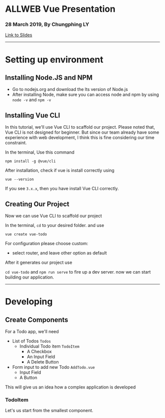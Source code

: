# ALLWEB Vue Presentation
### 28 March 2019, By Chungphing LY

[Link to Slides](https://docs.google.com/presentation/d/1kKsoH7Zs0MhGzMernuXLddNZwiiQMOMaq-i5DKBak90/edit?usp=sharing)
___

# Setting up environment

## Installing Node.JS and NPM

* Go to nodejs.org and download the lts version of Node.js
* After installing Node, make sure you can access node and npm by using `node -v` and `npm -v`

## Installing Vue CLI

In this tutorial, we'll use Vue CLI to scaffold our project. Please noted that, Vue CLI is not designed for beginner. But since our team already have some experience with web development, I think this is fine considering our time constraint.

In the terminal, Use this command  

`npm install -g @vue/cli`

After installation, check if vue is install correctly using

`vue --version`

If you see `3.x.x`, then you have install Vue CLI correctly.

## Creating Our Project

Now we can use Vue CLI to scaffold our project

In the terminal, `cd` to your desired folder. and use  

`vue create vue-todo`

For configuration please choose custom:
* select router, and leave other option as default

After it generates our project use

`cd vue-todo` and `npm run serve` to fire up a dev server. now we can start building our application.
___
# Developing
## Create Components

For a Todo app, we'll need  
* List of Todos `Todos`
    * Individual Todo item `TodoItem`
        * A Checkbox
        * An Input Field
        * A Delete Button
* Form input to add new Todo `AddTodo.vue`
    * Input Field
    * A Button

This will give us an idea how a complex application is developed

### TodoItem

Let's us start from the smallest component.

